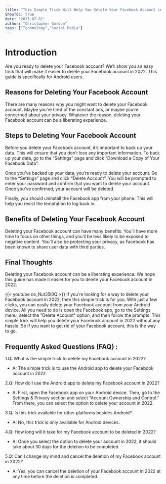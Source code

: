 ```yaml
---
title: "This Simple Trick Will Help You Delete Your Facebook Account in 2022 (Android Only!)"
ShowToc: true 
date: "2023-07-01"
author: "Christopher Gordon" 
tags: ["Technology","Social Media"]
---
```

# Introduction 
Are you ready to delete your Facebook account? We’ll show you an easy trick that will make it easier to delete your Facebook account in 2022. This guide is specifically for Android users. 

## Reasons for Deleting Your Facebook Account 
There are many reasons why you might want to delete your Facebook account. Maybe you’re tired of the constant ads, or maybe you’re concerned about your privacy. Whatever the reason, deleting your Facebook account can be a liberating experience. 

## Steps to Deleting Your Facebook Account 
Before you delete your Facebook account, it’s important to back up your data. This will ensure that you don’t lose any important information. To back up your data, go to the “Settings” page and click “Download a Copy of Your Facebook Data”. 

Once you’ve backed up your data, you’re ready to delete your account. Go to the “Settings” page and click “Delete Account”. You will be prompted to enter your password and confirm that you want to delete your account. Once you’ve confirmed, your account will be deleted. 

Finally, you should uninstall the Facebook app from your phone. This will help you resist the temptation to log back in.

## Benefits of Deleting Your Facebook Account 
Deleting your Facebook account can have many benefits. You’ll have more time to focus on other things, and you’ll be less likely to be exposed to negative content. You’ll also be protecting your privacy, as Facebook has been known to share user data with third parties. 

## Final Thoughts 
Deleting your Facebook account can be a liberating experience. We hope this guide has made it easier for you to delete your Facebook account in 2022.

{{< youtube ce_Nut35l0Q >}} 
If you're looking for a way to delete your Facebook account in 2022, then this simple trick is for you. With just a few clicks, you can easily delete your Facebook account from your Android device. All you need to do is open the Facebook app, go to the Settings menu, select the "Delete Account" option, and then follow the prompts. This simple trick will help you delete your Facebook account in 2022 without any hassle. So if you want to get rid of your Facebook account, this is the way to go.

## Frequently Asked Questions (FAQ) :
1.Q: What is the simple trick to delete my Facebook account in 2022?
- A: The simple trick is to use the Android app to delete your Facebook account in 2022.

2.Q: How do I use the Android app to delete my Facebook account in 2022?
- A: First, open the Facebook app on your Android device. Then, go to the Settings & Privacy section and select "Account Ownership and Control." From there, you can select the option to delete your account in 2022.

3.Q: Is this trick available for other platforms besides Android?
- A: No, this trick is only available for Android devices.

4.Q: How long will it take for my Facebook account to be deleted in 2022?
- A: Once you select the option to delete your account in 2022, it should take about 30 days for the deletion to be completed.

5.Q: Can I change my mind and cancel the deletion of my Facebook account in 2022?
- A: Yes, you can cancel the deletion of your Facebook account in 2022 at any time before the deletion is completed.



